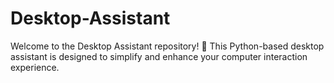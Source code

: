 # Desktop-Assistant
Welcome to the Desktop Assistant repository! 🤖 This Python-based desktop assistant is designed to simplify and enhance your computer interaction experience.
